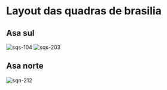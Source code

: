 # Layout das quadras de brasilia

## Asa sul

![sqs-104](https://raw.githubusercontent.com/ninrod/quadras-bsb/misc/images/sqs-104.jpg)
![sqs-203](https://raw.githubusercontent.com/ninrod/quadras-bsb/misc/images/sqs-203.jpg)

## Asa norte

![sqn-212](https://raw.githubusercontent.com/ninrod/quadras-bsb/misc/images/sqn-212.jpg)
